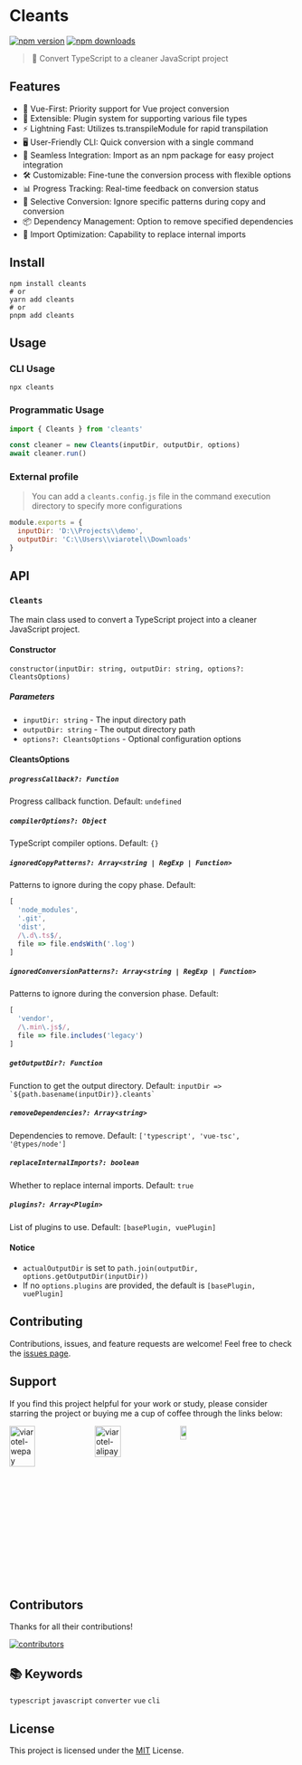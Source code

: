 # Cleants

[![npm version](https://img.shields.io/npm/v/cleants)](https://npmjs.com/package/cleants)
[![npm downloads](https://img.shields.io/npm/dm/cleants)](https://npm.chart.dev/cleants)

> 🧹 Convert TypeScript to a cleaner JavaScript project

## Features

- 🖖 Vue-First: Priority support for Vue project conversion
- 🔌 Extensible: Plugin system for supporting various file types
- ⚡ Lightning Fast: Utilizes ts.transpileModule for rapid transpilation
- 🖥️ User-Friendly CLI: Quick conversion with a single command
- 🧩 Seamless Integration: Import as an npm package for easy project integration
- 🛠️ Customizable: Fine-tune the conversion process with flexible options
- 📊 Progress Tracking: Real-time feedback on conversion status
- 🎯 Selective Conversion: Ignore specific patterns during copy and conversion
- 📦 Dependency Management: Option to remove specified dependencies
- 🔄 Import Optimization: Capability to replace internal imports

## Install

```shell
npm install cleants
# or
yarn add cleants
# or
pnpm add cleants
```

## Usage

### CLI Usage

```shell
npx cleants
```

### Programmatic Usage

```javascript
import { Cleants } from 'cleants'

const cleaner = new Cleants(inputDir, outputDir, options)
await cleaner.run()
```

### External profile

> You can add a `cleants.config.js` file in the command execution directory to specify more configurations

```javascript
module.exports = {
  inputDir: 'D:\\Projects\\demo',
  outputDir: 'C:\\Users\\viarotel\\Downloads'
}
```

## API

### `Cleants`

The main class used to convert a TypeScript project into a cleaner JavaScript project.

#### Constructor

`constructor(inputDir: string, outputDir: string, options?: CleantsOptions)`

##### Parameters

- `inputDir: string` - The input directory path
- `outputDir: string` - The output directory path
- `options?: CleantsOptions` - Optional configuration options

#### CleantsOptions

##### `progressCallback?: Function`
Progress callback function.
Default: `undefined`

##### `compilerOptions?: Object`
TypeScript compiler options.
Default: `{}`

##### `ignoredCopyPatterns?: Array<string | RegExp | Function>`
Patterns to ignore during the copy phase.
Default:
```javascript
[
  'node_modules',
  '.git',
  'dist',
  /\.d\.ts$/,
  file => file.endsWith('.log')
]
```

##### `ignoredConversionPatterns?: Array<string | RegExp | Function>`
Patterns to ignore during the conversion phase.
Default:
```javascript
[
  'vendor',
  /\.min\.js$/,
  file => file.includes('legacy')
]
```

##### `getOutputDir?: Function`
Function to get the output directory.
Default: `` inputDir => `${path.basename(inputDir)}.cleants` ``

##### `removeDependencies?: Array<string>`
Dependencies to remove.
Default: `['typescript', 'vue-tsc', '@types/node']`

##### `replaceInternalImports?: boolean`
Whether to replace internal imports.
Default: `true`

##### `plugins?: Array<Plugin>`
List of plugins to use.
Default: `[basePlugin, vuePlugin]`

#### Notice

- `actualOutputDir` is set to `path.join(outputDir, options.getOutputDir(inputDir))`
- If no `options.plugins` are provided, the default is `[basePlugin, vuePlugin]`

## Contributing

Contributions, issues, and feature requests are welcome! Feel free to check the [issues page](https://github.com/viarotel-org/cleants/issues).

## Support

If you find this project helpful for your work or study, please consider starring the project or buying me a cup of coffee through the links below:

<div style="display:flex;">
  <img src="https://cdn.jsdelivr.net/gh/viarotel-org/escrcpy@main/screenshots/zh-CN/viarotel-wepay.jpg" alt="viarotel-wepay" width="30%">
  <img src="https://cdn.jsdelivr.net/gh/viarotel-org/escrcpy@main/screenshots/zh-CN/viarotel-alipay.jpg" alt="viarotel-alipay" width="30%">
  <a href="https://www.paypal.com/paypalme/viarotel" target="_blank" rel="noopener noreferrer">
    <img src="https://cdn.jsdelivr.net/gh/viarotel-org/escrcpy@main/screenshots/en-US/viarotel-paypal.png" alt="viarotel-paypal" width="30%">
  </a>
</div>

## Contributors

Thanks for all their contributions!

<a href="https://github.com/viarotel-org/cleants/graphs/contributors">
  <img src="https://contrib.rocks/image?repo=viarotel-org/cleants" alt="contributors" />
</a>

## 📚 Keywords
`typescript` `javascript` `converter` `vue` `cli`

## License

This project is licensed under the [MIT](LICENSE) License.
